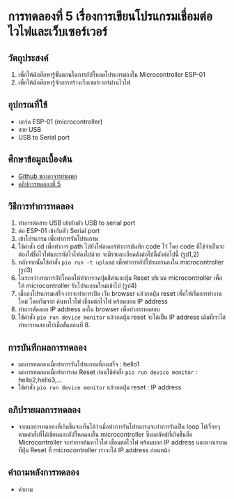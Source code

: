 # การทดลองที่ 5 เรื่องการเขียนโปรแกรมเชื่อมต่อไวไฟและเว็บเซอร์เวอร์
## วัตถุประสงค์
1. เพื่อให้นักศึกษารู้ขั้นตอนในการอัปโหลดโปรแกรมลงใน Microcontroller ESP-01
2. เพื่อให้นักศึกษารู้จักการสร้างเว็บเซอร์เวอร์ผ่านไวไฟ
## อุปกรณที่ใช้
* บอร์ด ESP-01 (microcontroller)
* สาย USB
* USB to Serial port
## ศึกษาข้อมูลเบื้องต้น
* [Github ของอาจารย์ชุมพล](https://github.com/choompol-boonmee/lab63b)
* [คลิปการทดลองที่ 5](https://www.youtube.com/watch?v=VX-QNQcO-b4)
## วิธีการทำการทดลอง
 1. ทำการต่อสาย USB เข้ากับตัว USB to serial port 
 2. ต่อ ESP-01 เข้ากับตัว Serial port
 3. เข้าโปรแกรม เพื่อทำการรันโปรแกรม 
 4. ใช้คำสั่ง cd เพื่อทำการ path ไปยังโฟลเดอร์ทำการบันทึก code ไว้ โดย code ที่ใช้จำเป็นจะต้องใส่ชื่อไวไฟและรหัสไวไฟลงไปด้วย จะมีรายละเอียดดังต่อไปนี้ดังต่อไปนี้ (รูป1,2)
 6. หลังจากนั้นใช้คำสั่ง `pio run -t upload` เพื่อทำการอัปโปรแกรมลงใน microcontroller (รูป3) 
 7. ในระหว่างรอการอัปโหลดให้ทำการกดปุ่มสีดำและปุ่ม Reset บริเวณ microcontroller เพื่อให้ microcontroller รับโปรแกรมใหม่เข้าไป (รูป4)
 8. เมื่อลงโปรแกรมเสร็จ เราจะทำการเปิด เว็บ browser แล้วกดปุ่ม reset เพื่อให้เริ่มการทำงานใหม่ โดยเริ่มจาก ค้นหาไวไฟ เชื่อมต่อไวไฟ พร้อมบอก IP address
 9. ทำการคัดลอก IP address ลงใน browser เพื่อทำการทดสอบ
 10. ใช้คำสั่ง `pio run device monitor` แล้วกดปุ่ม reset จะได้เป็น IP address เดิมที่เราได้ทำการทดสอบไปเมื่อขั้นตอนที่ 8.
## การบันทึกผลการทดลอง
* ผลการทดลองเมื่อทำการรันโปรแกรมที่ลงเสร็จ : hello1
* ผลการทดลองเมื่อทำการกด Reset ก่อนใช้คำสั่ง `pio run device monitor` : hello2,hello3,...
* ใช้คำสั่ง `pio run device monitor` แล้วกดปุ่ม reset : IP address 
## อภิปรายผลการทดลอง
* จากผลการทดลองที่เกิดขึ้นจะเห็นได้ว่าเมื่อทำการรันโปรแกรมจะทำการรันเป็น loop ไปเรื่อยๆตามคำสั่งที่ได้เขียนและอัปโหลดลงใน microcontroller ซึ่งผลลัพธ์ที่เกิดขึ้นคือ Microcontroller จะทำการค้นหาไวไฟ เชื่อมต่อไวไฟ พร้อมบอก IP address และหากเรากดที่ปุ่ม Reset ที่ microcontroller เราจะได้ IP address ก่อนหน้า
## คำถามหลังการทดลอง
* คำถาม 



